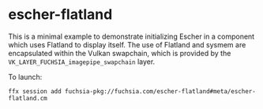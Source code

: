 # escher-flatland

This is a minimal example to demonstrate initializing Escher in a component which uses Flatland to
display itself.  The use of Flatland and sysmem are encapsulated within the Vulkan swapchain, which
is provided by the `VK_LAYER_FUCHSIA_imagepipe_swapchain` layer.

To launch:
```
ffx session add fuchsia-pkg://fuchsia.com/escher-flatland#meta/escher-flatland.cm
```
